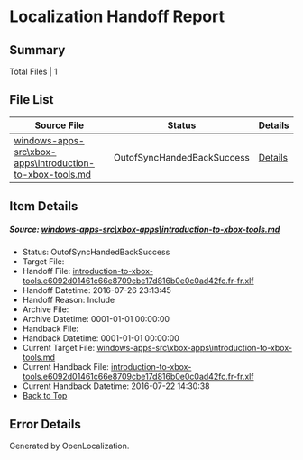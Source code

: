 # <a name='report-top'></a> Localization Handoff Report

## Summary
 Total Files | 1

## File List
 Source File | Status | Details 
 ----------- | ------ | ------- 
 [windows-apps-src\xbox-apps\introduction-to-xbox-tools.md](https://github.com/Microsoft/windows-apps/blob/92b878e88a32d95a70e31298f128f98751ddc7c1/windows-apps-src/xbox-apps/introduction-to-xbox-tools.md) | OutofSyncHandedBackSuccess | [Details](#10eedba472e82c4d7608e6b4a9d74300e4bc60d65449)

## Item Details
##### <a name='10eedba472e82c4d7608e6b4a9d74300e4bc60d65449'></a> Source: [windows-apps-src\xbox-apps\introduction-to-xbox-tools.md](https://github.com/Microsoft/windows-apps/blob/92b878e88a32d95a70e31298f128f98751ddc7c1/windows-apps-src/xbox-apps/introduction-to-xbox-tools.md)
* Status: OutofSyncHandedBackSuccess
* Target File: 
* Handoff File: [introduction-to-xbox-tools.e6092d01461c66e8709cbe17d816b0e0c0ad42fc.fr-fr.xlf](https://github.com/Microsoft/WDG.handoff/blob/13fab69a6b63139fe64aa18ed523cf447c4ecd4e/ol-handoff/Microsoft/windows-apps.fr-fr/master/introduction-to-xbox-tools.e6092d01461c66e8709cbe17d816b0e0c0ad42fc.fr-fr.xlf)
* Handoff Datetime: 2016-07-26 23:13:45
* Handoff Reason: Include
* Archive File: 
* Archive Datetime: 0001-01-01 00:00:00
* Handback File: 
* Handback Datetime: 0001-01-01 00:00:00
* Current Target File: [windows-apps-src\xbox-apps\introduction-to-xbox-tools.md](https://github.com/Microsoft/windows-apps.fr-fr/blob/402eb0dc49711783fdbd768a93aa5456388b34d9/windows-apps-src/xbox-apps/introduction-to-xbox-tools.md)
* Current Handback File: [introduction-to-xbox-tools.e6092d01461c66e8709cbe17d816b0e0c0ad42fc.fr-fr.xlf](https://github.com/Microsoft/WDG.handback/blob/e8019a4155f189676550d9d336a37921a9040b0d/ol-handback/Microsoft/windows-apps.fr-fr/master/introduction-to-xbox-tools.e6092d01461c66e8709cbe17d816b0e0c0ad42fc.fr-fr.xlf)
* Current Handback Datetime: 2016-07-22 14:30:38
* [Back to Top](#report-top)


## Error Details

Generated by OpenLocalization.
